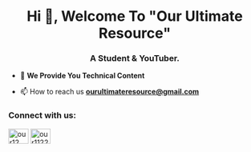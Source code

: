 <h1 align="center">Hi 👋, Welcome To "Our Ultimate Resource"</h1>
<h3 align="center">A Student & YouTuber.</h3>


- 💬  **We Provide You Technical Content**

- 📫 How to reach us **ourultimateresource@gmail.com**

<h3 align="left">Connect with us:</h3>
<p align="left">
<a href="https://www.youtube.com/@OUR1122" target="blank"><img align="center" src="https://raw.githubusercontent.com/rahuldkjain/github-profile-readme-generator/master/src/images/icons/Social/youtube.svg" alt="our12" height="30" width="40" /></a>
<a href="https://instagram.com/" target="blank"><img align="center" src="https://raw.githubusercontent.com/rahuldkjain/github-profile-readme-generator/master/src/images/icons/Social/instagram.svg" alt="our1122" height="30" width="40" /></a>

</p>

